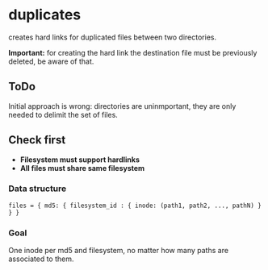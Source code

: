 # duplicates
creates hard links for duplicated files between two directories.

**Important:** for creating the hard link the destination file must be previously deleted, be aware of that.

## ToDo
Initial approach is wrong: directories are uninmportant, they are only needed to delimit the set of files.

## Check first

- **Filesystem must support hardlinks**
- **All files must share same filesystem**

### Data structure
```
files = { md5: { filesystem_id : { inode: (path1, path2, ..., pathN) } } }
```

### Goal
One inode per md5 and filesystem, no matter how many paths are associated to them.
